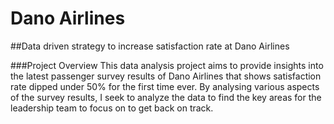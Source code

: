 # Dano Airlines

##Data driven strategy to increase satisfaction rate at Dano Airlines

###Project Overview
This data analysis project aims to provide insights into the latest passenger survey results of Dano Airlines that shows satisfaction rate dipped under 50% for the first time ever. By analysing various aspects of the survey results, I seek to analyze the data to find the key areas for the leadership team to focus on to get back on track.

